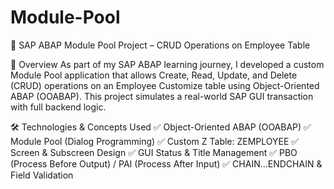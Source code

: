 # Module-Pool
💼 SAP ABAP Module Pool Project – CRUD Operations on Employee Table

📌 Overview
As part of my SAP ABAP learning journey, I developed a custom Module Pool application that allows Create, Read, Update, and Delete (CRUD) operations on an Employee Customize table using Object-Oriented ABAP (OOABAP). This project simulates a real-world SAP GUI transaction with full backend logic.

🛠 Technologies & Concepts Used
✅ Object-Oriented ABAP (OOABAP) ✅ Module Pool (Dialog Programming) 
✅ Custom Z Table: ZEMPLOYEE     ✅ Screen & Subscreen Design
✅ GUI Status & Title Management ✅ PBO (Process Before Output) / PAI (Process After Input)
✅ CHAIN...ENDCHAIN & Field Validation
